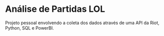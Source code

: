 # Análise de Partidas LOL

Projeto pessoal envolvendo a coleta dos dados através de uma API da Riot, Python, SQL e PowerBI.

